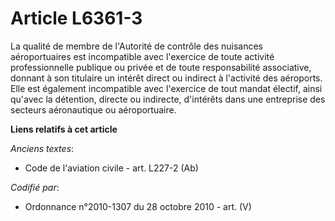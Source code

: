 # Article L6361-3

La qualité de membre de l'Autorité de contrôle des nuisances aéroportuaires est incompatible avec l'exercice de toute
activité professionnelle publique ou privée et de toute responsabilité associative, donnant à son titulaire un intérêt direct
ou indirect à l'activité des aéroports. Elle est également incompatible avec l'exercice de tout mandat électif, ainsi qu'avec
la détention, directe ou indirecte, d'intérêts dans une entreprise des secteurs aéronautique ou aéroportuaire.

**Liens relatifs à cet article**

_Anciens textes_:

  - Code de l'aviation civile - art. L227-2 (Ab)

_Codifié par_:

  - Ordonnance n°2010-1307 du 28 octobre 2010 - art. (V)
